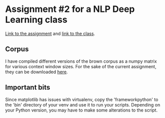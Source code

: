 # Assignment #2 for a NLP Deep Learning class

[Link to the assignment](https://sstober.github.io/dl4nlp2016/assignment2.html) and [link to the class](https://sstober.github.io/dl4nlp2016/index.html).

## Corpus
I have compiled different versions of the brown corpus as a numpy matrix for various context window sizes. For the sake of the current assignment, they can be downloaded [here](https://www.dropbox.com/s/hp3oagxjz6wlrvs/brown-corpora.tar.gz?dl=0).

## Important bits
Since matplotlib has issues with virtualenv, copy the 'frameworkpython' to the 'bin' directory of your venv and use it to run your scripts. Depending on your Python version, you may have to make some alterations to the script.

